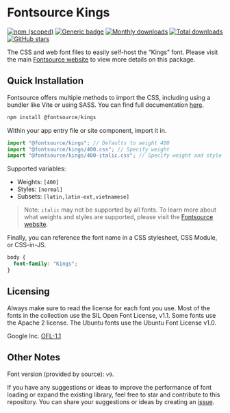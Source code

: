 # Fontsource Kings

[![npm (scoped)](https://img.shields.io/npm/v/@fontsource/kings?color=brightgreen)](https://www.npmjs.com/package/@fontsource/kings) [![Generic badge](https://img.shields.io/badge/fontsource-passing-brightgreen)](https://github.com/fontsource/fontsource) [![Monthly downloads](https://badgen.net/npm/dm/@fontsource/kings)](https://github.com/fontsource/fontsource) [![Total downloads](https://badgen.net/npm/dt/@fontsource/kings)](https://github.com/fontsource/fontsource) [![GitHub stars](https://img.shields.io/github/stars/fontsource/fontsource.svg?style=social&label=Star)](https://github.com/fontsource/fontsource/stargazers)

The CSS and web font files to easily self-host the “Kings” font. Please visit the main [Fontsource website](https://fontsource.org/fonts/kings) to view more details on this package.

## Quick Installation

Fontsource offers multiple methods to import the CSS, including using a bundler like Vite or using SASS. You can find full documentation [here](https://fontsource.org/docs/getting-started/introduction).

```javascript
npm install @fontsource/kings
```

Within your app entry file or site component, import it in.

```javascript
import "@fontsource/kings"; // Defaults to weight 400
import "@fontsource/kings/400.css"; // Specify weight
import "@fontsource/kings/400-italic.css"; // Specify weight and style
```

Supported variables:
- Weights: `[400]`
- Styles: `[normal]`
- Subsets: `[latin,latin-ext,vietnamese]`

> Note: `italic` may not be supported by all fonts. To learn more about what weights and styles are supported, please visit the [Fontsource website](https://fontsource.org/fonts/kings).

Finally, you can reference the font name in a CSS stylesheet, CSS Module, or CSS-in-JS.

```css
body {
  font-family: "Kings";
}
```

## Licensing
Always make sure to read the license for each font you use. Most of the fonts in the collection use the SIL Open Font License, v1.1. Some fonts use the Apache 2 license. The Ubuntu fonts use the Ubuntu Font License v1.0.

Google Inc.
[OFL-1.1](http://scripts.sil.org/OFL)

## Other Notes
Font version (provided by source): `v9`.

If you have any suggestions or ideas to improve the performance of font loading or expand the existing library, feel free to star and contribute to this repository. You can share your suggestions or ideas by creating an [issue](https://github.com/fontsource/fontsource/issues).